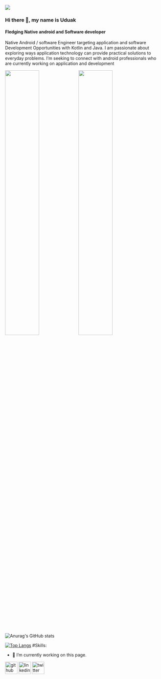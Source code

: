 
![](https://pbs.twimg.com/profile_banners/1156357756078776322/1659217683/1500x500)
### Hi there 👋, my name is Uduak
#### Fledging Native android  and Software developer

Native Android / software Engineer targeting application and software Development Opportunities with Kotlin and Java. I am passionate about exploring ways application technology can provide practical solutions to everyday problems. I’m seeking to connect with android  professionals who are currently working on application and  development

<img align= "left" width="47%" src="https://github-readme-stats.vercel.app/api?username=Uduak-umanah&show_icons=true&theme=radical">

<img align="left" width="47%"  src="https://github-readme-stats.vercel.app/api/top-langs/?username=Uduak-umanah&layout=compact)](https://github.com/anuraghazra/github-readme-stats">

![Anurag's GitHub stats](https://github-readme-stats.vercel.app/api?username=Uduak-umanah&show_icons=true&theme=radical)


[![Top Langs](https://github-readme-stats.vercel.app/api/top-langs/?username=Uduak-umanah&layout=compact)](https://github.com/anuraghazra/github-readme-stats)
#Skills:


- 🔭 I’m currently working on this page. 


[<img src='https://cdn.jsdelivr.net/npm/simple-icons@3.0.1/icons/github.svg' alt='github' height='40'>](https://github.com/Umanah-uduak)  [<img src='https://cdn.jsdelivr.net/npm/simple-icons@3.0.1/icons/linkedin.svg' alt='linkedin' height='40'>](https://www.linkedin.com/in/https://www.linkedin.com/in/uduak-umanah-b-s-c-33936814b//)  [<img src='https://cdn.jsdelivr.net/npm/simple-icons@3.0.1/icons/twitter.svg' alt='twitter' height='40'>](https://twitter.com/https://twitter.com/uduak_umanah)  

